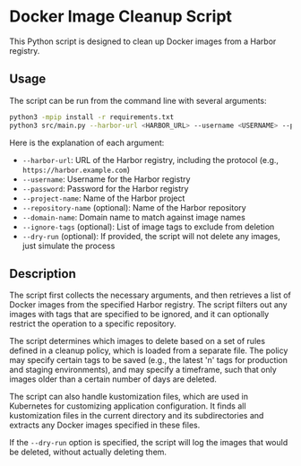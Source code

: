 # Docker Image Cleanup Script

This Python script is designed to clean up Docker images from a Harbor registry.

## Usage

The script can be run from the command line with several arguments:

```bash
python3 -mpip install -r requirements.txt
python3 src/main.py --harbor-url <HARBOR_URL> --username <USERNAME> --password <PASSWORD> --project-name <PROJECT_NAME> [--repository-name <REPOSITORY_NAME>] --domain-name <DOMAIN_NAME> [--ignore-tags <IGNORE_TAGS>] [--dry-run]
```


Here is the explanation of each argument:

- `--harbor-url`: URL of the Harbor registry, including the protocol (e.g., `https://harbor.example.com`)
- `--username`: Username for the Harbor registry
- `--password`: Password for the Harbor registry
- `--project-name`: Name of the Harbor project
- `--repository-name` (optional): Name of the Harbor repository
- `--domain-name`: Domain name to match against image names
- `--ignore-tags` (optional): List of image tags to exclude from deletion
- `--dry-run` (optional): If provided, the script will not delete any images, just simulate the process

## Description

The script first collects the necessary arguments, and then retrieves a list of Docker images from the specified Harbor registry. The script filters out any images with tags that are specified to be ignored, and it can optionally restrict the operation to a specific repository.

The script determines which images to delete based on a set of rules defined in a cleanup policy, which is loaded from a separate file. The policy may specify certain tags to be saved (e.g., the latest 'n' tags for production and staging environments), and may specify a timeframe, such that only images older than a certain number of days are deleted.

The script can also handle kustomization files, which are used in Kubernetes for customizing application configuration. It finds all kustomization files in the current directory and its subdirectories and extracts any Docker images specified in these files.

If the `--dry-run` option is specified, the script will log the images that would be deleted, without actually deleting them.
